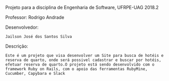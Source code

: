 Projeto para a disciplina de Engenharia de Software, UFRPE-UAG 2018.2

Professor: Rodrigo Andrade

Desenvolvedor:

    Jailson José dos Santos Silva


Descrição: 
	
	Este é um projeto que visa desenvolver um Site para busca de hotéis e reserva de quarto, onde será possivel cadastrar e buscar por hotéis, efetuar reserva de quarto.O projeto está sendo desenvolvido com o framework Ruby on Rails, com o apoio das ferramentas RubyMine, Cucumber, Capybara e Slack


